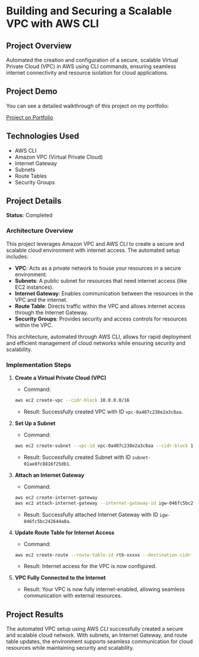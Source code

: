 # Building and Securing a Scalable VPC with AWS CLI

## Project Overview
Automated the creation and configuration of a secure, scalable Virtual Private Cloud (VPC) in AWS using CLI commands, ensuring seamless internet connectivity and resource isolation for cloud applications.

## Project Demo

You can see a detailed walkthrough of this project on my portfolio:

[Project on Portfolio](https://kcanzateraws.github.io/KCanzaterAWS/AWSCLI.html)

## Technologies Used
- AWS CLI
- Amazon VPC (Virtual Private Cloud)
- Internet Gateway
- Subnets
- Route Tables
- Security Groups

## Project Details
**Status**: Completed

### Architecture Overview
This project leverages Amazon VPC and AWS CLI to create a secure and scalable cloud environment with internet access. The automated setup includes:

- **VPC**: Acts as a private network to house your resources in a secure environment.
- **Subnets**: A public subnet for resources that need internet access (like EC2 instances).
- **Internet Gateway**: Enables communication between the resources in the VPC and the internet.
- **Route Table**: Directs traffic within the VPC and allows internet access through the Internet Gateway.
- **Security Groups**: Provides security and access controls for resources within the VPC.

This architecture, automated through AWS CLI, allows for rapid deployment and efficient management of cloud networks while ensuring security and scalability.

### Implementation Steps
1. **Create a Virtual Private Cloud (VPC)**
    - Command:
    ```bash
    aws ec2 create-vpc --cidr-block 10.0.0.0/16
    ```
    - Result: Successfully created VPC with ID `vpc-0a407c238e2a3c8aa`.

2. **Set Up a Subnet**
    - Command:
    ```bash
    aws ec2 create-subnet --vpc-id vpc-0a407c238e2a3c8aa --cidr-block 10.0.1.0/24
    ```
    - Result: Successfully created Subnet with ID `subnet-01ae8fc8816f25db1`.

3. **Attach an Internet Gateway**
    - Command:
    ```bash
    aws ec2 create-internet-gateway
    aws ec2 attach-internet-gateway --internet-gateway-id igw-046fc5bc242644a8a --vpc-id vpc-0a407c238e2a3c8aa
    ```
    - Result: Successfully attached Internet Gateway with ID `igw-046fc5bc242644a8a`.

4. **Update Route Table for Internet Access**
    - Command:
    ```bash
    aws ec2 create-route --route-table-id rtb-xxxxx --destination-cidr-block 0.0.0.0/0 --gateway-id igw-046fc5bc242644a8a
    ```
    - Result: Internet access for the VPC is now configured.

5. **VPC Fully Connected to the Internet**
    - Result: Your VPC is now fully internet-enabled, allowing seamless communication with external resources.

## Project Results
The automated VPC setup using AWS CLI successfully created a secure and scalable cloud network. With subnets, an Internet Gateway, and route table updates, the environment supports seamless communication for cloud resources while maintaining security and scalability.

